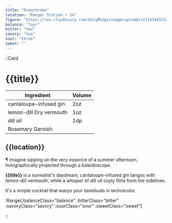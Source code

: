 ```yaml
---
title: "Kodachrome"
location: "Ranger Station • 24"
figure: "https://res.cloudinary.com/dn1q8h2ga/image/upload/v1724344523/spirit.menu/kodachrome_2x_ru3yhe.webp"
balance: "four"
bitter: "two"
savory: "two"
sour: "three"
sweet: ""
---
```


::Card

# {{title}}

<!-- RECIPE -->

| Ingredient              | Volume |
| ----------------------- | ------ |
| cantaloupe-infused gin  | 2oz    |
| lemon-dill Dry vermouth | 1oz    |
| dill oil                | 1dp    |
| Rosemary Garnish        |        |

## {{location}}

<!-- DESCRIPTION -->
<article>

¶ Imagine sipping on the very essence of a summer afternoon, holographically projected through a kaleidoscope.

**{{title}}** is a surrealist's daydream; cantaloupe-infused gin tangos with lemon-dill vermouth, while a whisper of dill oil coyly flirts from the sidelines.

It's a simple cocktail that warps your tastebuds in technicolor.

</article>

<!-- RANGE TABLE -->

:Range{:balanceClass="balance" :bitterClass="bitter" :savoryClass="savory" :sourClass="sour" :sweetClass="sweet"}

::
